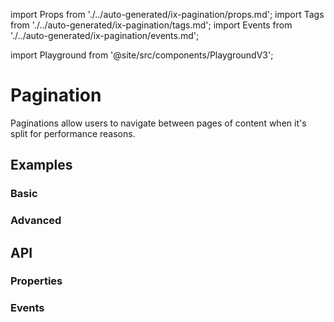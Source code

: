 import Props from './../auto-generated/ix-pagination/props.md';
import Tags from './../auto-generated/ix-pagination/tags.md';
import Events from './../auto-generated/ix-pagination/events.md';

import Playground from '@site/src/components/PlaygroundV3';

# Pagination

<Tags />
<!-- introduction start -->
Paginations allow users to navigate between pages of content when it's split for performance reasons.
<!-- introduction end -->

## Examples

### Basic

<Playground name="pagination"></Playground>

### Advanced

<Playground name="pagination-advanced"></Playground>

## API

### Properties

<Props />

### Events

<Events />
